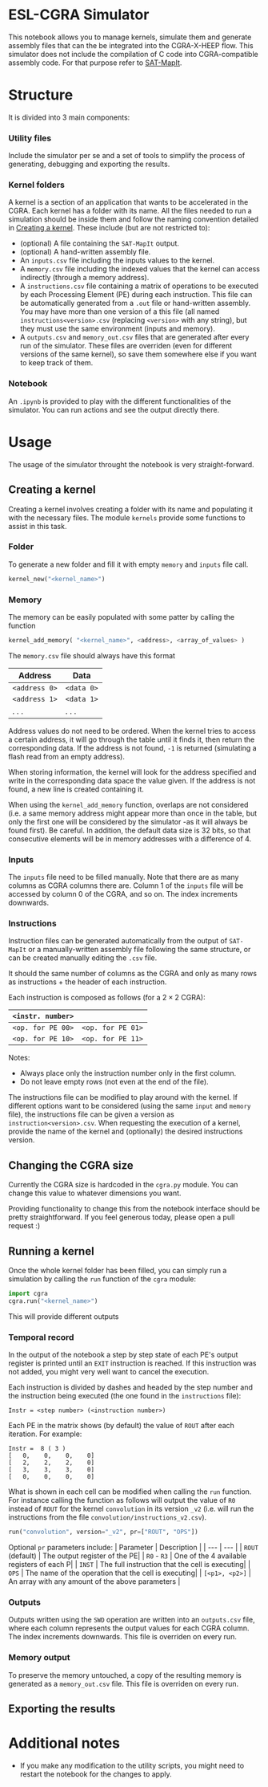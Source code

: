 # ESL-CGRA Simulator
This notebook allows you to manage kernels, simulate them and generate assembly files that can the be integrated into the CGRA-X-HEEP flow.
This simulator does not include the compilation of C code into CGRA-compatible assembly code. For that purpose refer to [SAT-MapIt](https://github.com/CristianTirelli/SAT-MapIt).

# Structure
It is divided into 3 main components:

### Utility files
Include the simulator per se and a set of tools to simplify the process of generating, debugging and exporting the results.

### Kernel folders
A kernel is a section of an application that wants to be accelerated in the CGRA.
Each kernel has a folder with its name. All the files needed to run a simulation should be inside them and follow the naming convention detailed in [Creating a kernel](#creating-a-kernel). These include (but are not restricted to):
* (optional) A file containing the `SAT-MapIt` output.
* (optional) A hand-written assembly file.
* An `inputs.csv` file including the inputs values to the kernel.
* A `memory.csv` file including the indexed values that the kernel can access indirectly (through a memory address).
* A `instructions.csv` file containing a matrix of operations to be executed by each Processing Element (PE) during each instruction. This file can be automatically generated from a `.out` file or hand-written assembly.
You may have more than one version of a this file (all named `instructions<version>.csv` (replacing `<version>` with any string), but they must use the same environment (inputs and memory).
* A `outputs.csv` and `memory_out.csv` files that are generated after every run of the simulator. These files are overriden (even for different versions of the same kernel), so save them somewhere else if you want to keep track of them.


### Notebook
An `.ipynb` is provided to play with the different functionalities of the simulator. You can run actions and see the output directly there.

# Usage
The usage of the simulator throught the notebook is very straight-forward.

## Creating a kernel
Creating a kernel involves creating a folder with its name and populating it with the necessary files. The module `kernels` provide some functions to assist in this task.

### Folder
To generate a new folder and fill it with empty `memory` and `inputs` file call.
```python
kernel_new("<kernel_name>")
```

### Memory
The memory can be easily populated with some patter by calling the function
```python
kernel_add_memory( "<kernel_name>", <address>, <array_of_values> )
```

The `memory.csv` file should always have this format

| Address | Data |
| --- | --- |
| `<address 0>` | `<data 0>` |
| `<address 1>` | `<data 1>` |
| . . . | . . . |

Address values do not need to be ordered. When the kernel tries to access a certain address, it will go through the table until it finds it, then return the corresponding data.
If the address is not found, `-1` is returned (simulating a flash read from an empty address).

When storing information, the kernel will look for the address specified and write in the corresponding data space the value given. If the address is not found, a new line is created containing it.

When using the `kernel_add_memory` function, overlaps are not considered (i.e. a same memory address might appear more than once in the table, but only the first one will be considered by the simulator -as it will always be found first). Be careful. In addition, the default data size is 32 bits, so that consecutive elements will be in memory addresses with a difference of 4.

### Inputs

The `inputs` file need to be filled manually. Note that there are as many columns as CGRA columns there are. Column 1 of the `inputs` file will be accessed by column 0 of the CGRA, and so on.
The index increments downwards.

### Instructions

Instruction files can be generated automatically from the output of `SAT-MapIt` or a manually-written assembly file following the same structure, or can be created manually editing the `.csv` file.

It should the same number of columns as the CGRA and only as many rows as instructions + the header of each instruction.

Each instruction is composed as follows (for a $2 \times 2$ CGRA):

| `<instr. number>` | |
| --- | --- |
| `<op. for PE 00>` |`<op. for PE 01>` |
| `<op. for PE 10>` |`<op. for PE 11>` |

Notes:
* Always place only the instruction number only in the first column.
* Do not leave empty rows (not even at the end of the file).


The instructions file can be modified to play around with the kernel. If different options want to be considered (using the same `input` and `memory` file), the instructions file can be given a version as `instruction<version>.csv`.
When requesting the execution of a kernel, provide the name of the kernel and (optionally) the desired instructions version.


## Changing the CGRA size

Currently the CGRA size is hardcoded in the `cgra.py` module. You can change this value to whatever dimensions you want.

Providing functionality to change this from the notebook interface should be pretty straightforward. If you feel generous today, please open a pull request :)


## Running a kernel

Once the whole kernel folder has been filled, you can simply run a simulation by calling the `run` function of the `cgra` module:
```python
import cgra
cgra.run("<kernel_name>")
```

This will provide different outputs

### Temporal record
In the output of the notebook a step by step state of each PE's output register is printed until an `EXIT` instruction is reached. If this instruction was not added, you might very well want to cancel the execution.

Each instruction is divided by dashes and headed by the step number and the instruction being executed (the one found in the `instructions` file):
```
Instr = <step number> (<instruction number>)
```
Each PE in the matrix shows (by default) the value of `ROUT` after each iteration. For example:
```
Instr =  8 ( 3 )
[   0,    0,    0,    0]
[   2,    2,    2,    0]
[   3,    3,    3,    0]
[   0,    0,    0,    0]
```

What is shown in each cell can be modified when calling the `run` function. For instance calling the function as follows will output the value of `R0` instead of `ROUT` for the kernel `convolution` in its version `_v2` (i.e. will run the instructions from the file `convolution/instructions_v2.csv`).
```python
run("convolution", version="_v2", pr=["ROUT", "OPS"])
```

Optional `pr` parameters include:
| Parameter | Description |
| --- | --- |
| `ROUT` (default) | The output register of the PE|
| `R0` - `R3` | One of the 4 available registers of each P|
| `INST` | The full instruction that the cell is executing|
| `OPS`  | The name of the operation that the cell is executing|
| `[<p1>, <p2>]` | An array with any amount of the above parameters |

### Outputs

Outputs written using the `SWD` operation are written into an `outputs.csv` file, where each column represents the output values for each CGRA column.
The index increments downwards. This file is overriden on every run.

### Memory output

To preserve the memory untouched, a copy of the resulting memory is generated as a `memory_out.csv` file. This file is overriden on every run.


## Exporting the results




# Additional notes

* If you make any modification to the utility scripts, you might need to restart the notebook for the changes to apply.